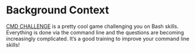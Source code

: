 # Background Context

<a href = "www.cmdchallenge.com"> CMD CHALLENGE</a> is a pretty cool game challenging you on Bash skills. Everything is done via the command line and the questions are becoming increasingly complicated. It’s a good training to improve your command line skills!
